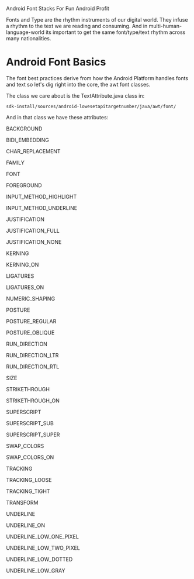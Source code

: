 Android Font Stacks For Fun Android Profit

Fonts and Type are the rhythm instruments of our digital world. They infuse a rhythm to the text we are reading and consuming. And in multi-human-language-world its important to get the same font/type/text rhythm across many nationalities.

# Android Font Basics

The font best practices derive from how the Android Platform handles fonts and text so let's dig right into the core, the awt font classes.

The class we care about is the TextAttribute.java class in:

```
sdk-install/sources/android-lowesetapitargetnumber/java/awt/font/
```
And in that class we have these attributes:

BACKGROUND

BIDI_EMBEDDING

CHAR_REPLACEMENT

FAMILY

FONT

FOREGROUND

INPUT_METHOD_HIGHLIGHT

INPUT_METHOD_UNDERLINE

JUSTIFICATION

JUSTIFICATION_FULL

JUSTIFICATION_NONE

KERNING

KERNING_ON

LIGATURES

LIGATURES_ON

NUMERIC_SHAPING

POSTURE

POSTURE_REGULAR

POSTURE_OBLIQUE

RUN_DIRECTION

RUN_DIRECTION_LTR

RUN_DIRECTION_RTL

SIZE

STRIKETHROUGH

STRIKETHROUGH_ON

SUPERSCRIPT

SUPERSCRIPT_SUB

SUPERSCRIPT_SUPER

SWAP_COLORS

SWAP_COLORS_ON

TRACKING

TRACKING_LOOSE

TRACKING_TIGHT

TRANSFORM

UNDERLINE

UNDERLINE_ON

UNDERLINE_LOW_ONE_PIXEL

UNDERLINE_LOW_TWO_PIXEL

UNDERLINE_LOW_DOTTED

UNDERLINE_LOW_GRAY
